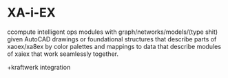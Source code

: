 # XA-i-EX
ccompute intelligent ops modules with graph/networks/models/(type shit) given AutoCAD drawings or foundational structures that describe parts of xaoex/xa8ex by color palettes and mappings to data that describe modules of xaiex that work seamlessly together. 

+kraftwerk integration

